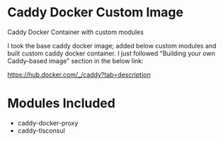 # Caddy Docker Custom Image

Caddy Docker Container with custom modules

I took the base caddy docker image; added below custom modules and built custom caddy docker container. I just followed "Building your own Caddy-based image" section in the below link:

https://hub.docker.com/_/caddy?tab=description

# Modules Included
- caddy-docker-proxy
- caddy-tlsconsul

